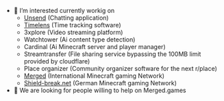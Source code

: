 - 👀 I’m interested currently workig on
    - [Unsend](https://unsend.wireway.ch) (Chatting application)
    - [Timelens](https://timelens.wireway.ch) (Time tracking software)
    - 3xplore (Video streaming platform)
    - Watchtower (Ai content type detection)
    - Cardinal (Ai Minecraft server and player manager)
    - Streamtransfer (File sharing service bypassing the 100MB limit provided by cloudflare)
    - Place organizer (Community organizer software for the next r/place)
    - [Merged](https://merged.games) (International Minecraft gaming Network)
    - [Shield-break.net](https://shield-break.net) (German Minecraft gaming Network)
- 🌱 We are looking for people willing to help on Merged.games
